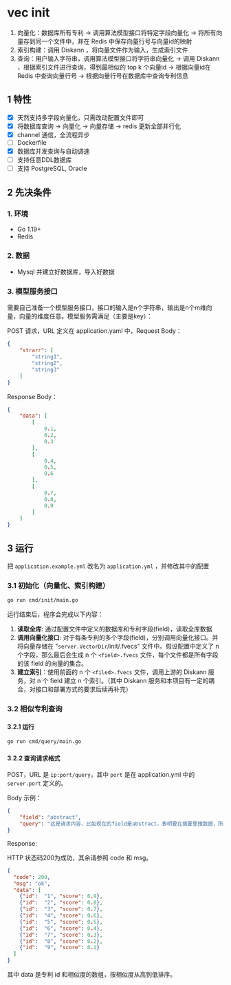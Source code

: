 # vec init

1. 向量化：数据库所有专利 -> 调用算法模型接口将特定字段向量化 -> 将所有向量存到同一个文件中，并在 Redis 中保存向量行号与向量id的映射
2. 索引构建：调用 Diskann ，将向量文件作为输入，生成索引文件
3. 查询：用户输入字符串，调用算法模型接口将字符串向量化 -> 调用 Diskann ，根据索引文件进行查询，得到最相似的 top k 个向量id -> 根据向量id在 Redis 中查询向量行号 -> 根据向量行号在数据库中查询专利信息

## 1 特性

* [x] 天然支持多字段向量化，只需改动配置文件即可
* [x] 将数据库查询 -> 向量化 -> 向量存储 -> redis 更新全部并行化
* [x] channel 通信，全流程异步
* [ ] Dockerfile
* [x] 数据库并发查询与自动调速
* [ ] 支持任意DDL数据库
* [ ] 支持 PostgreSQL, Oracle

## 2 先决条件

### 1. 环境

* Go 1.19+
* Redis

### 2. 数据

* Mysql 并建立好数据库，导入好数据

### 3. 模型服务接口

需要自己准备一个模型服务接口，接口的输入是n个字符串，输出是n个m维向量，向量的维度任意。模型服务需满足（主要是key）：

POST 请求，URL 定义在 application.yaml 中，Request Body：

```json
{
    "strarr": [
        "string1",
        "string2",
        "string3"
    ]
}
```

Response Body：

```json
{
    "data": [
        [
            0.1,
            0.2,
            0.3
        ],
        [
            0.4,
            0.5,
            0.6
        ],
        [
            0.7,
            0.8,
            0.9
        ]
    ]
}
```

## 3 运行

把 `application.example.yml` 改名为 `application.yml` ，并修改其中的配置

### 3.1 初始化（向量化、索引构建）

```bash
go run cmd/init/main.go
```

运行结束后，程序会完成以下内容：
1. **读取全库**: 通过配置文件中定义的数据库和专利字段(field)，读取全库数据
2. **调用向量化接口**: 对于每条专利的多个字段(field)，分别调用向量化接口。并将向量存储在 "`server.VectorDir`/init/<field>.fvecs" 文件中。假设配置中定义了 n 个字段，那么最后会生成 n 个 `<field>.fvecs` 文件，每个文件都是所有字段的该 field 的向量的集合。
3. **建立索引**：使用前面的 n 个 `<filed>.fvecs` 文件，调用上游的 Diskann 服务，对 n 个 field 建立 n 个索引。（其中 Diskann 服务和本项目有一定的耦合，对接口和部署方式的要求后续再补充）

### 3.2 相似专利查询

#### 3.2.1 运行

```bash
go run cmd/query/main.go
```

#### 3.2.2 查询请求格式

POST，URL 是 `ip:port/query`，其中 `port` 是在 application.yml 中的 `server.port` 定义的。

Body 示例：

```json
{
    "field": "abstract",
    "query": "这是请求内容，比如现在的field是abstract，表明要在摘要里搜数据，所以query传你想搜索的摘要"
}
```

Response: 

HTTP 状态码200为成功，其余请参照 code 和 msg。

```json
{
  "code": 200,
  "msg": "ok",
  "data": [
    {"id":  "1", "score": 0.9},
    {"id":  "2", "score": 0.8},
    {"id":  "3", "score": 0.7},
    {"id":  "4", "score": 0.6},
    {"id":  "5", "score": 0.5},
    {"id":  "6", "score": 0.4},
    {"id":  "7", "score": 0.3},
    {"id":  "8", "score": 0.2},
    {"id":  "9", "score": 0.1}
  ]
}
```

其中 data 是专利 id 和相似度的数组，按相似度从高到低排序。

